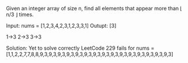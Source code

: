 Given an integer array of size n, find all elements that appear more than ⌊ n/3 ⌋ times.


Input: nums = [1,2,3,4,2,3,1,2,3,3,1]
Outupt: [3]

1->3
2->3
3->3

Solution: Yet to solve correctly
LeetCode 229
fails for nums =
[1,1,2,2,7,7,8,8,9,3,9,3,9,3,9,3,9,3,9,3,9,3,9,3,9,3,9,3,9,3,9,3,9,3,9,3,9,3]

